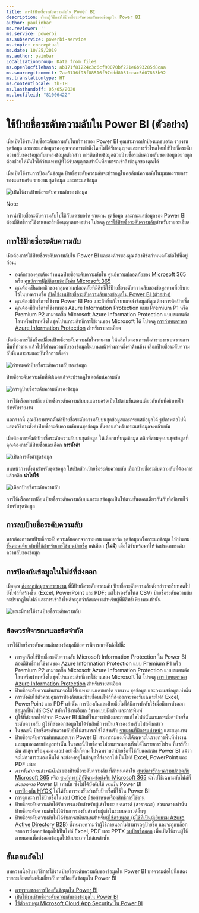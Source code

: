 ```yaml
---
title: การใช้ป้ายชื่อระดับความลับใน Power BI
description: เรียนรู้วิธีการใช้ป้ายชื่อระดับความลับของข้อมูลใน Power BI
author: paulinbar
ms.reviewer: ''
ms.service: powerbi
ms.subservice: powerbi-service
ms.topic: conceptual
ms.date: 10/25/2019
ms.author: painbar
LocalizationGroup: Data from files
ms.openlocfilehash: ab171f81224c3c6cf90070bf221e6b93285d8caa
ms.sourcegitcommit: 7aa0136f93f88516f97ddd8031ccac5d07863b92
ms.translationtype: HT
ms.contentlocale: th-TH
ms.lasthandoff: 05/05/2020
ms.locfileid: "81006422"
---
```

# <a name="apply-data-sensitivity-labels-in-power-bi-preview"></a>ใช้ป้ายชื่อระดับความลับใน Power BI (ตัวอย่าง)

เมื่อเปิดใช้งานป้ายชื่อระดับความลับในบริการของ Power BI คุณสามารถปกป้องแดชบอร์ด รายงาน ชุดข้อมูล และกระแสข้อมูลของคุณจากการเข้าถึงโดยไม่ได้รับอนุญาตและการรั่วไหลโดยใช้ป้ายชื่อระดับความลับของข้อมูลกับแหล่งข้อมูลดังกล่าว การติดป้ายข้อมูลด้วยป้ายชื่อระดับความลับของข้อมูลอย่างถูกต้องช่วยให้มั่นใจได้ว่าเฉพาะผู้ที่ได้รับอนุญาตเท่านั้นที่สามารถเข้าถึงข้อมูลของคุณได้

เมื่อเปิดใช้งานการป้องกันข้อมูล ป้ายชื่อระดับความลับจะปรากฏในคอลัมน์ความลับในมุมมองรายการของแดชบอร์ด รายงาน ชุดข้อมูล และกระแสข้อมูล

![เปิดใช้งานป้ายชื่อระดับความลับของข้อมูล](media/service-security-apply-data-sensitivity-labels/apply-data-sensitivity-labels-01.png)

> [!NOTE]
> การนำป้ายชื่อระดับความลับไปใช้กับแดชบอร์ด รายงาน ชุดข้อมูล และกระแสข้อมูลของ Power BI ต้องมีสิทธิ์การใช้งานและสิทธิ์อนุญาตบางอย่าง โปรดดู [การใช้ป้ายชื่อระดับความลับ](#applying-sensitivity-labels)สำหรับรายละเอียด

## <a name="applying-sensitivity-labels"></a>การใช้ป้ายชื่อระดับความลับ

เมื่อต้องการใช้ป้ายชื่อระดับความลับใน Power BI และองค์กรของคุณต้องมีข้อกำหนดดังต่อไปนี้อยู่ก่อน:

* องค์กรของคุณต้องกำหนดป้ายชื่อระดับความลับใน [ศูนย์ความปลอดภัยของ Microsoft 365](https://security.microsoft.com/) หรือ [ศูนย์การปฏิบัติตามข้อบังคับ Microsoft 365](https://compliance.microsoft.com/)
* คุณต้องเป็นสมาชิกของกลุ่มความปลอดภัยที่มีสิทธิ์ใช้ป้ายชื่อระดับความลับของข้อมูลตามที่อธิบายไว้ในบทความชื่อ [เปิดใช้งานป้ายชื่อระดับความลับของข้อมูลใน Power BI (ตัวอย่าง)](../admin/service-security-enable-data-sensitivity-labels.md#enable-data-sensitivity-labels)
* คุณต้องมีสิทธิ์การใช้งาน Power BI Pro และสิทธิ์แก้ไขบนแหล่งข้อมูลที่คุณต้องการติดป้ายชื่อ 
* คุณต้องมีสิทธิ์การใช้งานของ Azure Information Protection แบบ Premium P1 หรือ Premium P2 สามารถซื้อ Microsoft Azure Information Protection แบบสแตนด์อโลนหรือผ่านหนึ่งในชุดโปรแกรมสิทธิ์การใช้งานของ Microsoft ได้ โปรดดู [การกำหนดราคา Azure Information Protection](https://azure.microsoft.com/pricing/details/information-protection/) สำหรับรายละเอียด

เมื่อต้องการใช้หรือเปลี่ยนป้ายชื่อระดับความลับในรายงาน ให้คลิกไอคอนการตั้งค่ารายงานบนรายการพื้นที่ทำงาน แล้วไปที่ส่วนความลับของข้อมูลในบานหน้าต่างการตั้งค่าด้านข้าง เลือกป้ายชื่อระดับความลับที่เหมาะสมและบันทึกการตั้งค่า

![กำหนดค่าป้ายชื่อระดับความลับของข้อมูล](media/service-security-apply-data-sensitivity-labels/apply-data-sensitivity-labels-02.png)

ป้ายชื่อระดับความลับที่อัปเดตแล้วจะปรากฏในคอลัมน์ความลับ 

![การดูป้ายชื่อระดับความลับของข้อมูล](media/service-security-apply-data-sensitivity-labels/apply-data-sensitivity-labels-03.png)

การใช้หรือการเปลี่ยนป้ายชื่อระดับความลับบนแดชบอร์ดเป็นไปตามขั้นตอนเดียวกันกับที่อธิบายไว้สำหรับรายงาน 

นอกจากนี้ คุณยังสามารถตั้งค่าป้ายชื่อระดับความลับบนชุดข้อมูลและกระแสข้อมูลได้ รูปภาพต่อไปนี้แสดงวิธีการตั้งค่าป้ายชื่อระดับความลับบนชุดข้อมูล ขั้นตอนสำหรับกระแสข้อมูลจะคล้ายกัน

เมื่อต้องการตั้งค่าป้ายชื่อระดับความลับบนชุดข้อมูล ให้เลือกแท็บชุดข้อมูล คลิกที่สามจุดบนชุดข้อมูลที่คุณต้องการใช้ป้ายชื่อและเลือก **การตั้งค่า**

![เปิดการตั้งค่าชุดข้อมูล](media/service-security-apply-data-sensitivity-labels/apply-data-sensitivity-labels-05.png)

บนหน้าการตั้งค่าสำหรับชุดข้อมูล ให้เปิดส่วนป้ายชื่อระดับความลับ เลือกป้ายชื่อระดับความลับที่ต้องการ แล้วคลิก **นำไปใช้**

![เลือกป้ายชื่อระดับความลับ](media/service-security-apply-data-sensitivity-labels/apply-data-sensitivity-labels-06.png)

การใช้หรือการเปลี่ยนป้ายชื่อระดับความลับบนกระแสข้อมูลเป็นไปตามขั้นตอนเดียวกันกับที่อธิบายไว้สำหรับชุดข้อมูล

## <a name="removing-sensitivity-labels"></a>การลบป้ายชื่อระดับความลับ
หากต้องการลบป้ายชื่อระดับความลับออกจากรายงาน แดชบอร์ด ชุดข้อมูลหรือกระแสข้อมูล ให้ทำตาม[ขั้นตอนเดียวกับที่ใช้สำหรับการใช้งานป้ายชื่อ](#applying-sensitivity-labels) แต่เลือก **(ไม่มี)** เมื่อได้รับพร้อมท์ให้จัดประเภทระดับความลับของข้อมูล 

## <a name="data-protection-in-exported-files"></a>การป้องกันข้อมูลในไฟล์ที่ส่งออก

เมื่อคุณ [ส่งออกข้อมูลจากรายงาน](https://docs.microsoft.com/power-bi/consumer/end-user-export) ที่มีป้ายชื่อระดับความลับ ป้ายชื่อระดับความลับดังกล่าวจะสืบทอดไปยังไฟล์ที่สร้างขึ้น (Excel, PowerPoint และ PDF; แต่ไม่รองรับไฟล์ CSV) ป้ายชื่อระดับความลับจะปรากฏในไฟล์ และการเข้าถึงไฟล์จะถูกจำกัดเฉพาะสำหรับผู้ที่มีสิทธิ์เพียงพอเท่านั้น

![ขณะมีการใช้งานป้ายชื่อระดับความลับ](media/service-security-apply-data-sensitivity-labels/apply-data-sensitivity-labels-04b.png)

## <a name="considerations-and-limitations"></a>ข้อควรพิจารณาและข้อจำกัด

การใช้ป้ายชื่อระดับความลับของข้อมูลมีข้อควรพิจารณาดังต่อไปนี้:

* การดูหรือใช้ป้ายชื่อระดับความลับ Microsoft Information Protection ใน Power BI ต้องมีสิทธิ์การใช้งานของ Azure Information Protection แบบ Premium P1 หรือ Premium P2 สามารถซื้อ Microsoft Azure Information Protection แบบสแตนด์อโลนหรือผ่านหนึ่งในชุดโปรแกรมสิทธิ์การใช้งานของ Microsoft ได้ โปรดดู [การกำหนดราคา Azure Information Protection](https://azure.microsoft.com/pricing/details/information-protection/) สำหรับรายละเอียด
* ป้ายชื่อระดับความลับสามารถใช้ได้เฉพาะบนแดชบอร์ด รายงาน ชุดข้อมูล และกระแสข้อมูลเท่านั้น
* การบังคับใช้ตัวควบคุมการป้องกันและป้ายชื่อบนไฟล์ที่ส่งออกจะรองรับเฉพาะไฟล์ Excel, PowerPoint และ PDF เท่านั้น การป้องกันและป้ายชื่อไม่ได้มีการบังคับใช้เมื่อมีการส่งออกข้อมูลเป็นไฟล์ CSV สมัครใช้งานอีเมล วิชวลแบบฝังตัว และการพิมพ์
* ผู้ใช้ที่ส่งออกไฟล์จาก Power BI มีสิทธิ์ในการเข้าถึงและการแก้ไขไฟล์นั้นตามการตั้งค่าป้ายชื่อระดับความลับ ผู้ใช้ที่ส่งออกข้อมูลไม่ได้รับสิทธิ์การเป็นเจ้าของสำหรับไฟล์ดังกล่าว 
* ในขณะนี้ ป้ายชื่อระดับความลับยังไม่สามารถใช้ได้สำหรับ [รายงานที่มีการแบ่งหน้า]( https://docs.microsoft.com/power-bi/paginated-reports-report-builder-power-bi) และสมุดงาน 
* ป้ายชื่อระดับความลับบนแอสเซท Power BI สามารถมองเห็นได้เฉพาะในรายการพื้นที่ทำงานและมุมมองสายข้อมูลเท่านั้น ในขณะนี้ป้ายชื่อจะไม่สามารถมองเห็นได้ในรายการโปรด ที่แชร์กับฉัน ล่าสุด หรือมุมมองแอป อย่างไรก็ตาม โปรดทราบว่าป้ายชื่อที่ใช้กับแอสเซท Power BI แม้ว่าจะไม่สามารถมองเห็นได้ จะยังคงอยู่ในข้อมูลที่ส่งออกไปเป็นไฟล์ Excel, PowerPoint และ PDF เสมอ
* *การตั้งค่าการเข้ารหัสไฟล์* ของป้ายชื่อระดับความลับ ที่กำหนดค่าใน [ศูนย์การรักษาความปลอดภัย Microsoft 365](https://security.microsoft.com/) หรือ [ศูนย์การปฏิบัติตามข้อบังคับ Microsoft 365](https://compliance.microsoft.com/) นำไปใช้เฉพาะกับไฟล์ที่ *ส่งออกจาก* Power BI เท่านั้น ซึ่งไม่ได้บังคับใช้ *ภายใน* Power BI
* [การป้องกัน HYOK](https://docs.microsoft.com/azure/information-protection/configure-adrms-restrictions) ไม่ได้รับการรองรับสำหรับป้ายชื่อที่ใช้ใน Power BI
* การดูและการใช้ป้ายชื่อในแอป Office มี[ข้อกำหนดเรื่องสิทธิ์การใช้งาน](https://docs.microsoft.com/microsoft-365/compliance/get-started-with-sensitivity-labels#subscription-and-licensing-requirements-for-sensitivity-labels)
* ป้ายชื่อระดับความลับได้รับการรองรับสำหรับผู้เช่าในระบบคลาวด์ (สาธารณะ) ส่วนกลางเท่านั้น ป้ายชื่อระดับความลับไม่ได้รับการรองรับสำหรับผู้เช่าในระบบคลาวด์อื่นๆ
* ป้ายชื่อระดับความลับไม่ได้รับการสนับสนุนสำหรับ[ผู้ใช้ภายนอก (ผู้ใช้ที่เป็นผู้เยี่ยมชม Azure Active Directory B2B)](../service-admin-azure-ad-b2b.md) ซึ่งหมายความว่าผู้ใช้ภายนอกไม่สามารถดูป้ายชื่อ และจะถูกบล็อกจากการส่งออกข้อมูลไปเป็นไฟล์ Excel, PDF และ PPTX [ลบป้ายชื่อออก](#removing-sensitivity-labels) เพื่อเปิดใช้งานผู้ใช้ภายนอกเพื่อส่งออกข้อมูลไปยังประเภทไฟล์เหล่านั้น

## <a name="next-steps"></a>ขั้นตอนถัดไป

บทความนี้อธิบายวิธีการใช้งานป้ายชื่อระดับความลับของข้อมูลใน Power BI บทความต่อไปนี้แสดงรายละเอียดเพิ่มเติมเกี่ยวกับการป้องกันข้อมูลใน Power BI 

* [ภาพรวมของการป้องกันข้อมูลใน Power BI](../admin/service-security-data-protection-overview.md)
* [เปิดใช้งานป้ายชื่อระดับความลับของข้อมูลใน Power BI](../admin/service-security-enable-data-sensitivity-labels.md)
* [ใช้ตัวควบคุม Microsoft Cloud App Security ใน Power BI](../admin/service-security-using-microsoft-cloud-app-security-controls.md)